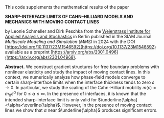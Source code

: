 This code supplements the mathematical results of the paper 

**SHARP-INTERFACE LIMITS OF CAHN–HILLIARD MODELS AND MECHANICS WITH MOVING CONTACT LINES**

by Leonie Schmeller and Dirk Peschka from the [Weierstrass Institute for Applied Analysis and Stochastics](https://www.wias-berlin.de) in Berlin published in the SIAM Journal *Multiscale Modeling and Simulation (MMS)*
in 2024 with the DOI [https://doi.org/10.1137/23M1546592](https://doi.org/10.1137/23M1546592) available as a preprint [https://arxiv.org/abs/2301.0496](https://arxiv.org/abs/2301.04968).

**Abstract.** We construct gradient structures for free boundary problems with nonlinear elasticity and study the impact of moving contact lines. In this context, we numerically analyze how phase-field models converge to certain sharp-interface limits when the interface thickness tends to zero $\varepsilon\to 0$. In particular, we study the scaling of the Cahn-Hilliard mobility $m(\varepsilon)=m_0\varepsilon^\alpha$ for $0\le \alpha \le \infty$. In the presence of interfaces, it is known that the intended sharp-interface limit is only valid for $\underline{\alpha}<\alpha<\overline{\alpha}$.  However, in the presence of moving contact lines we show that $\alpha$ near $\underline{\alpha}$ produces significant errors.
